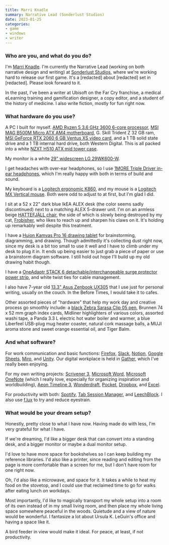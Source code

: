 ```yaml
---
title: Marri Knadle
summary: Narrative Lead (Sonderlust Studios)
date: 2023-01-25
categories:
- game
- windows
- writer
---
```


### Who are you, and what do you do?

I'm [Marri Knadle](https://twitter.com/marri "Marri's Twitter account."). I'm currently the Narrative Lead (working on both narrative design and writing) at [Sonderlust Studios](https://sonderluststudios.com/ "A game studio."), where we're working hard to release our first game. It's a [redacted] about [redacted] set in [redacted]. Please look forward to it.

In the past, I've been a writer at Ubisoft on the Far Cry franchise, a medical eLearning training and gamification designer, a copy editor, and a student of the history of medicine. I also write fiction, mostly for fun right now.

### What hardware do you use?

A PC I built for myself. [AMD Ryzen 5 3.6 GHz 3600 6-core processor][ryzen-5-3600], [MSI MAG B500M Micro ATX AM4 motherboard][mag-b550m-mortar], G. Skill Trident Z 32 GB ram, [MSI GeForce RTX 2060 6 GB Ventus XS video card][geforce-rtx-2060], and a 1 TB solid state drive and a 1 TB internal hard drive, both Western Digital. This is all packed into a white [NZXT H510 ATX mid tower case][h510].

My monitor is a white [29" widescreen LG 29WK600-W][29wk600-w].

I get headaches with over-ear headphones, so I use [1MORE Triple Driver in-ear headphones][triple-driver], which I'm really happy with both in terms of build and sound.

My keyboard is a [Logitech ergonomic K860][ergo-k860], and my mouse is a [Logitech MX Vertical mouse][mx-vertical]. Both were odd to adjust to at first, but I'm glad I did.

I sit at a 52 x 22" dark blue IkEA ALEX desk (the color seems sadly discontinued) next to a matching ALEX 5-drawer unit. I'm on an armless beige [HATTEFJÄLL chair][hattefjall], the side of which is slowly being destroyed by my cat, [Frobisher](https://twitter.com/Marri/status/1555777916184760321 "Marri's tweet, showing a photo of her cat."), who likes to reach up and sharpen his claws on it. It's holding up remarkably well despite this treatment.

I have a [Huion Kamvas Pro 16 drawing tablet][kamvas-pro-16] for brainstorming, diagramming, and drawing. Though admittedly it's collecting dust right now, since my desk is a bit too small to use it well and I have to climb under my desk to plug it in. It ends up being easier to just grab a piece of paper or use a brainstorm diagram software. I still hold out hope I'll build up my old drawing habit though.

I have a [OneAdaptr STACK 6 detachable/interchangeable surge protector power strip][stack-6], and white twist ties for cable management.

I also have 7-year old [13.3" Asus Zenbook UX305][zenbook-ux305] that I use just for personal writing, usually on the couch. In the Before Times, I would take it to cafes.

Other assorted pieces of "hardware" that help my work day and creative process go smoothly include: a [black Zebra Sarasa Clip 05 pen][sarasa-clip-gel-retractable], Brunnen 74 x 52 mm graph index cards, Midliner highlighters of various colors, assorted washi tape, a Panda 3.3 L electric hot water boiler and warmer, a blue Liberfeel USB-plug mug heater coaster, natural cork massage balls, a MUJI aroma stone and sweet orange essential oil, and Tiger Balm.

### And what software?

For work communication and basic functions: [Firefox][], [Slack][], [Notion][], [Google Sheets][google-sheets], [Miro][], and [Unity][]. Our digital workplace is held in [Gather][], which I've really been enjoying.

For my own writing projects: [Scrivener 3][scrivener], [Microsoft Word][word], [Microsoft OneNote][onenote] (which I really love, especially for organizing inspiration and worldbuilding), [Aeon Timeline 3][aeon-timeline], [Wonderdraft][], [Pocket][], [Dropbox][], and [Excel][].

For productivity with both: [Spotify][], [Tab Session Manager][tab-session-manager], and [LeechBlock][]. I also use [f.lux][] to try and reduce eyestrain.

### What would be your dream setup?

Honestly, pretty close to what I have now. Having made do with less, I'm very grateful for what I have.  

If we're dreaming, I'd like a bigger desk that can convert into a standing desk, and a bigger monitor or maybe a dual monitor setup.

I'd love to have more space for bookshelves so I can keep building my reference libraries. I'd also like a printer, since reading and editing from the page is more comfortable than a screen for me, but I don't have room for one right now.

Oh, I'd also like a microwave, and space for it. It takes a while to heat my food on the stovetop, and I could use that reclaimed time to go for walks after eating lunch on workdays.

Most importantly, I'd like to magically transport my whole setup into a room of its own instead of in my small living room, and then place my whole living space somewhere peaceful in the woods. Quietude and a view of nature would be wonderful. I fantasize a lot about Ursula K. LeGuin's office and having a space like it.

A bird feeder in view would make it ideal. For peace, at least, if not productivity.

[29wk600-w]: https://www.lg.com/us/monitors/lg-29WK600-W-ultrawide-monitor "A 29 inch monitor."
[aeon-timeline]: http://www.aeontimeline.com/ "A Mac timeline app for writers."
[dropbox]: https://www.dropbox.com/ "Online syncing and storage."
[ergo-k860]: https://www.logitech.com/en-us/products/keyboards/k860-split-ergonomic.920-009166.html "A split ergonomic keyboard."
[excel]: https://products.office.com/en-us/excel "A spreadsheet application."
[f.lux]: https://justgetflux.com/ "A tool to make the colour of your screen adapt to the current time of day."
[firefox]: https://www.mozilla.org/en-US/firefox/new/ "A cross-platform open-source web browser."
[gather]: https://www.gather.town/ "A service for online group collaboration."
[geforce-rtx-2060]: https://www.nvidia.com/en-us/geforce/graphics-cards/rtx-2060/ "A graphics card."
[google-sheets]: https://www.google.com/sheets/about/ "Online spreadsheet software."
[h510]: https://nzxt.com/product/h510 "A computer tower case."
[hattefjall]: https://www.ikea.com/us/en/p/hattefjaell-office-chair-with-armrests-gunnared-beige-40494504/ "An office chair."
[kamvas-pro-16]: https://www.huion.com/pen_display/kamvas-pro-16.html "A 16 inch drawing tablet."
[leechblock]: http://web.archive.org/web/20181128073643/https://addons.mozilla.org/en-US/firefox/addon/leechblock/ "A Firefox extension for blocking chosen websites."
[mag-b550m-mortar]: https://www.msi.com/Motherboard/MAG-B550M-MORTAR "A PC motherboard."
[miro]: https://miro.com/ "An online collaborative whiteboard service."
[mx-vertical]: https://www.logitech.com/en-us/product/mx-vertical-ergonomic-mouse "A vertical mouse."
[notion]: https://www.notion.so/ "A collaborative wiki service."
[onenote]: https://www.onenote.com/ "Synced notes software (part of Office)."
[pocket]: https://getpocket.com/ "A service for storing links to look at later on."
[ryzen-5-3600]: https://www.amd.com/en/products/cpu/amd-ryzen-5-3600 "A CPU."
[sarasa-clip-gel-retractable]: https://www.zebrapen.com/collections/sarasa/products/sarasa-clip-gel-retractable "A retractable ink pen."
[scrivener]: http://literatureandlatte.com/scrivener.php "A Mac text editor aimed at writers."
[slack]: https://slack.com/ "A collaboration service."
[spotify]: https://www.spotify.com/us/ "A music streaming service."
[stack-6]: https://oneadaptr.com/products/stack-entry-model-with-6-us-ac-outlet "An AC adapter with surge protection."
[tab-session-manager]: https://tab-session-manager.sienori.com/ "A browser extension for saving and restoring tabs and windows."
[triple-driver]: https://usa.1more.com/products/triple-driver-in-ear-headphones "In-ear headphones."
[unity]: https://unity3d.com/unity/ "A cross-platform game development tool."
[wonderdraft]: https://www.wonderdraft.net/ "Fantasy map making software."
[word]: https://products.office.com/en-us/word "A document editor."
[zenbook-ux305]: https://www.amazon.com/UX305-13-Inch-Laptop-PREVIOUS-MODEL/dp/B00SGS7ZH4 "A 13.3 inch PC laptop."
